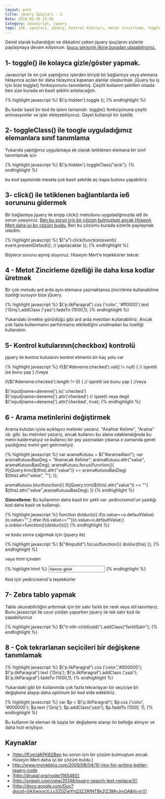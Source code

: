 ```yaml
---
layout: post
title: jQuery İpuçları - 2
Date: 2010-02-19 23:36
Category: Javascript, jquery
tags: ie6, ipuçları, jquery, kontrol kutuları, metot zincirleme, toggle, toggleClass, zebra tablolar
---
```


Genel olarak kullandığım ve dikkatimi çeken jquery ipuçlarını sizlerle
paylaşmaya devam ediyorum. [İpucu serisinin ilkine buradan ulaşabilirsiniz.][]

## 1- toggle() ile kolayca gizle/göster yapmak.

Javascript ile en çok yaptığımız işlerden biriydi bir bağlantıya veya
elemana tıklayınca açılan bir daha tıklayınca kapanan alanlar
oluşturmak. jQuery bu iş için bize toggle() fonksiyonunu tanımlamış.
Çeşitli kullanım şekilleri olsada ben size burada en basit şeklini
anlatacağım.

{% highlight javascript %}
$('p.hidden').toggle ();
{% endhighlight %}

Bu kadar basit bir kod ile işlem tamamdır. toggle() fonksiyonuna çeşitli
animasyonlar ve işler ekleyebiliyoruz. Gayet kullanışlı bir özellik.

## 2- toggleClass() ile toogle uyguladığımız elemanlara sınıf tanımlama

Yukarıda yaptığımız uygulamaya ek olarak tetiklenen elemana bir sınıf
tanımlamak için

{% highlight javascript %}
$('p.hidden').toggleClass("acik");
{% endhighlight %}

bu kod sayesinde mesela çok basit şekilde aç-kapa butonu yapabiliriz.

## 3- click() ile tetiklenen bağlantılarda ie6 sorununu gidermek

Bir bağlantıya jquery ile erişip click() metodunu uyguladığımızda ie6
ile sorun yaşıyoruz. [Ben bu sorun için bir çözüm bulmuştum ancak Hüseyin Mert daha iyi bir çözüm buldu.][] Ben bu çözümü burada sizlerle
paylaşmak istedim.

{% highlight javascript %}
$("a").click(function(event){
	event.preventDefault();
	// yapılacaklar
});
{% endhighlight %}

Böylece sorunu aşmış oluyoruz. Hüseyin Mert'e teşekkürler tekrar.

## 4 - Metot Zincirleme özelliği ile daha kısa kodlar üretmek

Bir çok metodu ard arda aynı elemana yazmaktansa zincirleme kullanabilme
özelliği sunuyor bize jQuery.

{% highlight javascript %}
$('p.ilkParagraf').css ('color', '#ff0000').text ('Giriş').addClass ('yazi').fadeTo (1000,1);
{% endhighlight %}

Yukarıdaki örnekte görüldüğü gibi ard arda metotları kullanabiliriz.
Ancak çok fazla kullanmanın performansı etkilediğini unutmadan bu
özelliği kullanalım.

## 5- Kontrol kutularının(checkbox) kontrolü

jquery ile kontrol kutularını kontrol etmenin bir kaç yolu var

{% highlight javascript %}
 if($('#deneme:checked').val() != null) {
	// işaretli ise bunu yap
}
//veya

if($('#deneme:checked').length != 0) {
	// işaretli ise bunu yap
}
//veya

$('input[name=deneme]').is(':checked')
$('input[name=deneme]').attr('checked') // işaretli veya degil
$('input[name=deneme]').attr('checked', true);
{% endhighlight %}

## 6 - Arama metinlerini değiştirmek

Arama kutuları içine açıklayıcı metinler yazarız. "Anahtar Kelime",
"Arama" vb. gibi. bu metinleri yazarız, ancak kullanıcı bu alana
odaklandığında bu metni kaldırmalıyız ve kullanıcı bir şey yazmadan
çıkarsa o zamanda genel yazdığımız metni geri getirmeliyiz.

{% highlight javascript %}
var aramaKutusu = $("#aramaAlani");
var aramaKutusuBasDeg = "Aranacak Kelime";
aramaKutusu.attr("value", aramaKutusuBasDeg);
aramaKutusu.focus(function(){
	if(jQuery.trim($(this).attr("value")) == aramaKutusuBasDeg)
	$(this).attr("value", "");
});

aramaKutusu.blur(function(){
	if(jQuery.trim($(this).attr("value")) == "")
	$(this).attr("value",aramaKutusuBasDeg);
})
{% endhighlight %}

**Güncelleme:** Bu kullanımın daha basit bir şekli var. yedincisenol'un
yazdığı kod daha basit ve kullanışlı.

{% highlight javascript %}
function doldur(o){
	if(o.value==o.defaultValue){o.value="";}
	else if(o.value==""){o.value=o.defaultValue;}
	o.onblur=function(){doldur(o)}}
{% endhighlight %}

ve kodu sonra çağırmak için (jquery ile)

{% highlight javascript %}
$("#inputId").focus(function(){
	doldur(this)
});
{% endhighlight %}

veya html içinden

{% highlight html %}
<input name="adınız" value="Adınızı girini" onfocus="doldur(this)"/>
{% endhighlight %}

Kod için yedincisenol'a teşekkürler

## 7- Zebra tablo yapmak

Tablo okunabilirliğini arttırmak için bir satır farklı bir renk veya
stil tanımlarız. Bunu javascript ile uzun yoldan yaparken jquery ile tek
satır kod ile yapabiliyoruz

{% highlight javascript %}
$("tr:nth-child(odd)").addClass("farkliSatir");
{% endhighlight %}

## 8 - Çok tekrarlanan seçicileri bir değişkene tanımlamak

{% highlight javascript %}
$('p.ilkParagraf').css ('color','#000000');
$('p.ilkParagraf').text ('Giriş');
$('p.ilkParagraf').addClass ('yazi');
$('p.ilkParagraf').fadeTo (1000,1);
{% endhighlight %}

Yukarıdaki gibi bir kullanımda çok fazla tekrarlayan bir seçiciye bir
değişkene atayıp daha optimum bir kod elde edebiliriz.

{% highlight javascript %}
var $p = $('p.ilkParagraf');
$p.css ('color', '#000000');
$p.text ('Giriş');
$p.addClass('yazi');
$p.fadeTo (1000, 1);
{% endhighlight %}

Bu kullanım ile eleman ilk başta bir değişkene atanıp ön belleğe
alınıyor ve daha hızlı erişiliyor.

## Kaynaklar

-   [http://ff.im/dAPK6][Ben bu sorun için bir çözüm bulmuştum ancak Hüseyin Mert daha iyi bir çözüm buldu.]
-   http://www.myinkblog.com/2009/08/04/10-tips-for-writing-better-jquery-code
-   [http://drupal.org/node/116548][]
-   [http://snipplr.com/view/25148/jquery-search-text-replace/][]
-   [http://docs.google.com/Doc?docid=0AXwjxxctLLc5ZGZwYnQ3Z2RfNTBkZjZ3MnJmOA&hl=tr][]

  [İpucu serisinin ilkine buradan ulaşabilirsiniz.]: http://www.fatihhayrioglu.com/jquery-ipuclari/
  [Ben bu sorun için bir çözüm bulmuştum ancak Hüseyin Mert daha iyi bir çözüm buldu.]: http://ff.im/dAPK6
  [http://drupal.org/node/116548]: http://drupal.org/node/116548
  [http://snipplr.com/view/25148/jquery-search-text-replace/]: http://snipplr.com/view/25148/jquery-search-text-replace/
  [http://docs.google.com/Doc?docid=0AXwjxxctLLc5ZGZwYnQ3Z2RfNTBkZjZ3MnJmOA&hl=tr]: http://docs.google.com/Doc?docid=0AXwjxxctLLc5ZGZwYnQ3Z2RfNTBkZjZ3MnJmOA&hl=tr
